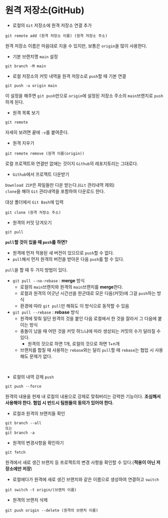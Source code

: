 # 원격 저장소(GitHub)

- 로컬의 `Git` 저장소에 원격 저장소 연결 추가
```text
git remote add (원격 저장소 이름) (원격 저장소 주소)
```
원격 저장소 이름은 마음대로 지을 수 있지만, 보통은 `origin`을 많이 사용한다.

- 기본 브랜치명 `main` 설정
```text
git branch -M main
```

- 로컬 저장소의 커밋 내역을 원격 저장소로 `push`할 때 기본 연결
```text
git push -u origin main 
```
이 설정을 해주면 `git push`만으로 `origin`에 설정된 저장소 주소의 `main`브랜치로 `push`하게 된다.

- 원격 목록 보기
```text
git remote
```
자세히 보려면 끝에 `-v`를 붙여준다.

- 원격 지우기
```text
git remote remove (원격 이름(origin))
```
로컬 프로젝트와 연결만 없애는 것이지 `Github`의 레포지토리는 그대로다.

- `Github`에서 프로젝트 다운받기

`Download ZIP`은 파일들만 다운 받는다.(`Git` 관리내역 제외) <br>
`clone`을 해야 `Git` 관리내역을 포함하여 다운로드 한다.

대상 폴더에서 `Git Bash`에 입력
```text
git clone (원격 저장소 주소)
```

- 원격의 커밋 당겨오기
```text
git pull
```

**`pull`할 것이 있을 때 `push`를 하면?**
- 원격에 먼저 적용된 새 버전이 있으므로 `push`할 수 없다.
- `pull`해서 먼저 원격의 버전을 받아온 다음 `push`를 할 수 있다.

`pull`을 할 때 두 가지 방법이 있다.

- `git pull --no-rebase` : **merge** 방식
  - 로컬의 `main`브랜치와 원격의 `main`브랜치를 **merge**한다.
  - 로컬과 원격의 어긋난 시간선을 한군데로 모은 다음(커밋)에 그걸 `push`하는 방식
  - 환경에 따라 `git pull`만 해줘도 이 방식으로 동작할 수 있음
- `git pull --rebase` : **rebase** 방식
  - 원격에 맞춰 일단 원격의 것을 붙인 다음 로컬에서 한 것을 잘라서 그 다음에 붙이는 방식
  - 충돌이 났을 때 어떤 것을 커밋 하느냐에 따라 생성되는 커밋의 수가 달라질 수 있다.
    - 원격의 것으로 하면 1개, 로컬의 것으로 하면 1+n개
  - 브랜치를 합칠 때 사용하는 `rebase`와는 달리 `pull`할 때 `rebase`는 협업 시 사용해도 문제가 없다.

<br>

- 로컬의 내역 강제 `push`
```text
git push --force
```
원격의 내용을 현재 내 로컬의 내용으로 강제로 맞춰버리는 강력한 기능이다. **조심해서 사용해야 한다. 협업 시 반드시 팀원들의 동의가 있어야 한다.**

- 로컬과 원격의 브랜치들 확인
```text
git branch --all
또는 
git branch -a
```

- 원격의 변경사항을 확인하기
```text
git fetch
```
원격에서 새로 생긴 브랜치 등 프로젝트의 변경 사항을 확인할 수 있다.(**적용이 아닌 저장소에만 저장**)

- 로컬에다가 원격에 새로 생긴 브랜치와 같은 이름으로 생성하여 연결하고 `switch`
```text
git switch -t origin/(브랜치 이름)
```

- 원격의 브랜치 삭제
```text
git push origin --delete (원격의 브랜치 이름)
```